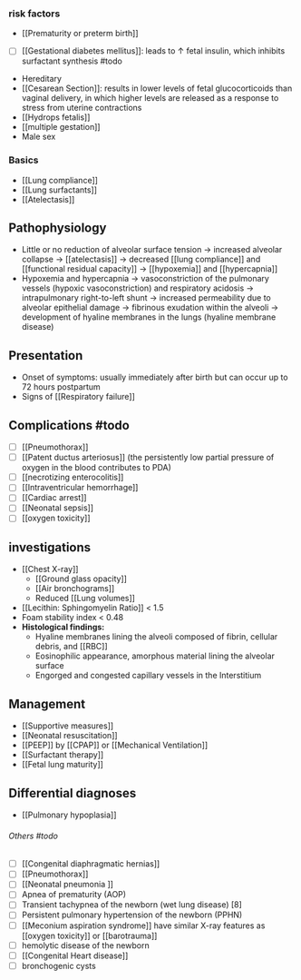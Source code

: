 ### risk factors
- [[Prematurity or preterm birth]] 
- [ ] [[Gestational diabetes mellitus]]: leads to ↑ fetal insulin, which inhibits surfactant synthesis #todo 
- Hereditary
- [[Cesarean Section]]: results in lower levels of fetal glucocorticoids than vaginal delivery, in which higher levels are released as a response to stress from uterine contractions
- [[Hydrops fetalis]]
- [[multiple gestation]] 
- Male sex

### Basics
- [[Lung compliance]]
- [[Lung surfactants]]
- [[Atelectasis]] 

## Pathophysiology
- Little or no reduction of alveolar surface tension → increased alveolar collapse → [[atelectasis]] → decreased [[lung compliance]] and [[functional residual capacity]] → [[hypoxemia]] and [[hypercapnia]]
- Hypoxemia and hypercapnia → vasoconstriction of the pulmonary vessels (hypoxic vasoconstriction) and respiratory acidosis → intrapulmonary right-to-left shunt → increased permeability due to alveolar epithelial damage → fibrinous exudation within the alveoli → development of hyaline membranes in the lungs (hyaline membrane disease)

## Presentation
 - Onset of symptoms: usually immediately after birth but can occur up to 72 hours postpartum 
 - Signs of [[Respiratory failure]] 

## Complications #todo  
- [ ] [[Pneumothorax]] 
- [ ] [[Patent ductus arteriosus]] (the persistently low partial pressure of oxygen in the blood contributes to PDA)
- [ ] [[necrotizing enterocolitis]]
- [ ] [[Intraventricular hemorrhage]] 
- [ ] [[Cardiac arrest]] 
- [ ] [[Neonatal sepsis]]
- [ ] [[oxygen toxicity]] 

## investigations
- [[Chest X-ray]]
	- [[Ground glass opacity]]
	- [[Air bronchograms]]
	- Reduced [[Lung volumes]] 
- [[Lecithin: Sphingomyelin Ratio]] < 1.5 
- Foam stability index < 0.48
- **Histological findings:** 
	- Hyaline membranes lining the alveoli composed of fibrin, cellular debris, and [[RBC]] 
    - Eosinophilic appearance, amorphous material lining the alveolar surface
	- Engorged and congested capillary vessels in the Interstitium


## Management
- [[Supportive measures]]
- [[Neonatal resuscitation]] 
- [[PEEP]] by [[CPAP]] or [[Mechanical Ventilation]] 
- [[Surfactant therapy]] 
- [[Fetal lung maturity]] 
## Differential diagnoses 
 - [[Pulmonary hypoplasia]]
###### Others #todo 
- [ ] [[Congenital diaphragmatic hernias]]
- [ ] [[Pneumothorax]]
- [ ] [[Neonatal pneumonia ]]
- [ ] Apnea of prematurity (AOP)
- [ ] Transient tachypnea of the newborn (wet lung disease) [8] 
- [ ] Persistent pulmonary hypertension of the newborn (PPHN)
- [ ] [[Meconium aspiration syndrome]] have similar X-ray features as [[oxygen toxicity]] or [[barotrauma]] 
- [ ]  hemolytic disease of the newborn
- [ ] [[Congenital Heart disease]] 
- [ ] bronchogenic cysts